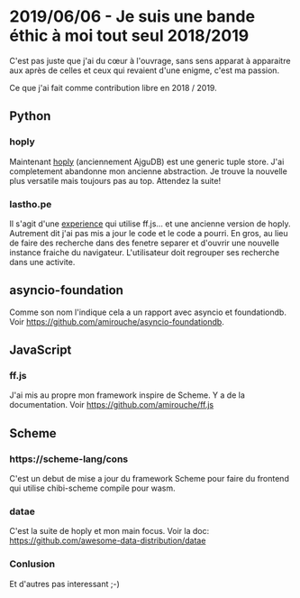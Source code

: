 # 2019/06/06 - Je suis une bande éthic à moi tout seul 2018/2019

C'est pas juste que j'ai du cœur à l'ouvrage, sans sens apparat à
apparaitre aux après de celles et ceux qui revaient d'une enigme,
c'est ma passion.

Ce que j'ai fait comme contribution libre en 2018 / 2019.

## Python

### hoply

Maintenant [hoply](https://github.com/amirouche/hoply/) (anciennement
AjguDB) est une generic tuple store.  J'ai completement abandonne mon
ancienne abstraction. Je trouve la nouvelle plus versatile mais
toujours pas au top. Attendez la suite!

### lastho.pe

Il s'agit d'une [experience](https://github.com/amirouche/lastho.pe/)
qui utilise ff.js... et une ancienne version de hoply. Autrement dit
j'ai pas mis a jour le code et le code a pourri.  En gros, au lieu de
faire des recherche dans des fenetre separer et d'ouvrir une nouvelle
instance fraiche du navigateur. L'utilisateur doit regrouper ses
recherche dans une activite.

## asyncio-foundation

Comme son nom l'indique cela a un rapport avec asyncio et foundationdb.
Voir https://github.com/amirouche/asyncio-foundationdb.

## JavaScript

### ff.js

J'ai mis au propre mon framework inspire de Scheme. Y a de la
documentation.  Voir https://github.com/amirouche/ff.js

## Scheme

### https://scheme-lang/cons

C'est un debut de mise a jour du framework Scheme pour faire du
frontend qui utilise chibi-scheme compile pour wasm.

### datae

C'est la suite de hoply et mon main focus. Voir la doc:
https://github.com/awesome-data-distribution/datae

### Conlusion

Et d'autres pas interessant ;-)
